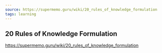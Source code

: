 ```yaml
---
source: https://supermemo.guru/wiki/20_rules_of_knowledge_formulation
tags: learning
---
```



## 20 Rules of Knowledge Formulation
https://supermemo.guru/wiki/20_rules_of_knowledge_formulation
